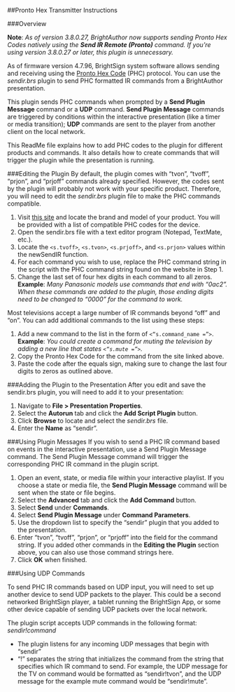 ##Pronto Hex Transmitter Instructions

###Overview
<p>
<strong>Note</strong>:<em> As of version 3.8.0.27, BrightAuthor now supports sending Pronto Hex Codes natively using the <strong>Send IR Remote (Pronto)</strong> command. If you're using version 3.8.0.27 or later, this plugin is unnecessary.</em>
</p>
<p>
As of firmware version 4.7.96, BrightSign system software allows sending and receiving using the <a href="http://www.remotecentral.com/features/irdisp2.htm">Pronto Hex Code</a> (PHC) protocol. You can use the <em>sendir.brs</em> plugin to send PHC formatted IR commands from a BrightAuthor presentation.
</p>
<p>
This plugin sends PHC commands when prompted by a <b>Send Plugin Message</b> command or a <b>UDP</b> command. <b>Send Plugin Message</b> commands are triggered by conditions within the interactive presentation (like a timer or media transition); <b>UDP</b> commands are sent to the player from another client on the local network.
</p>
<p>
This ReadMe file explains how to add PHC codes to the plugin for different products and commands. It also details how to create commands that will trigger the plugin while the presentation is running.
</p>

###Editing the Plugin
By default, the plugin comes with “tvon”, “tvoff”, “prjon”, and “prjoff” commands already specified. However, the codes sent by the plugin will probably not work with your specific product. Therefore, you will need to edit the <em>sendir.brs</em> plugin file to make the PHC commands compatible.
<ol>
<li>Visit <a href="http://www.remotecentral.com/cgi-bin/codes/">this site</a> and locate the brand and model of your product. You will be provided with a list of compatible PHC codes for the device.</li>
<li>Open the sendir.brs file with a text editor program (Notepad, TextMate, etc.).</li>
<li>Locate the <code>&lt;s.tvoff&gt;</code>, <code>&lt;s.tvon&gt;</code>, <code>&lt;s.prjoff&gt;</code>, and <code>&lt;s.prjon&gt;</code> values within the newSendIR function.</li>
<li>For each command you wish to use, replace the PHC command string in the script with the PHC command string found on the website in Step 1.</li>
<li>Change the last set of four hex digits in each command to all zeros.</li>
<b>Example</b>: <em>Many Panasonic models use commands that end with “0ac2”. When these commands are added to the plugin, those ending digits need to be changed to “0000” for the command to work.</em>
</ol>
Most televisions accept a large number of IR commands beyond “off” and “on”. You can add additional commands to the list using these steps:
<ol>
<li>Add a new command to the list in the form of <code>&lt;“s.command_name =”&gt;</code>. </li>
<b>Example</b>: <em>You could create a command for muting the television by adding a new line that states <code>&lt;“s.mute =”&gt;</code>.</em> 
<li>Copy the Pronto Hex Code for the command from the site linked above.</li>
<li>Paste the code after the equals sign, making sure to change the last four digits to zeros as outlined above.</li>
</ol>

###Adding the Plugin to the Presentation
After you edit and save the sendir.brs plugin, you will need to add it to your presentation:
<ol>
<li>Navigate to <b>File > Presentation Properties</b>.</li>
<li>Select the <b>Autorun</b> tab and click the <b>Add Script Plugin</b> button.</li>
<li>Click <b>Browse</b> to locate and select the <em>sendir.brs</em> file.</li>
<li>Enter the <b>Name</b> as “sendir”.</li>
</ol>

###Using Plugin Messages
If you wish to send a PHC IR command based on events in the interactive presentation, use a Send Plugin Message command. The Send Plugin Message command will trigger the corresponding PHC IR command in the plugin script.
<ol>
<li>Open an event, state, or media file within your interactive playlist. If you choose a state or media file, the <b>Send Plugin Message</b> command will be sent when the state or file begins.</li>
<li>Select the <b>Advanced</b> tab and click the <b>Add Command</b> button.</li>
<li>Select <b>Send</b> under <b>Commands</b>.</li>
<li>Select <b>Send Plugin Message</b> under <b>Command Parameters</b>.</li>
<li>Use the dropdown list to specify the “sendir” plugin that you added to the presentation.</li>
<li>Enter “tvon”, “tvoff”, “prjon”, or “prjoff” into the field for the command string. If you added other commands in the <b>Editing the Plugin</b> section above, you can also use those command strings here.</li>
<li>Click <b>OK</b> when finished.</li>
</ol>

###Using UDP Commands
<p>
To send PHC IR commands based on UDP input, you will need to set up another device to send UDP packets to the player. This could be a second networked BrightSign player, a tablet running the BrightSign App, or some other device capable of sending UDP packets over the local network. 
</p>
The plugin script accepts UDP commands in the following format: <em>sendir!command</em>
<ul>
<li>The plugin listens for any incoming UDP messages that begin with “sendir”</li>
<li>“!” separates the string that initializes the command from the string that specifies which IR command to send. For example, the UDP message for the TV on command would be formatted as “sendir!tvon”, and the UDP message for the example mute command would be “sendir!mute”.</li>
</ul>
